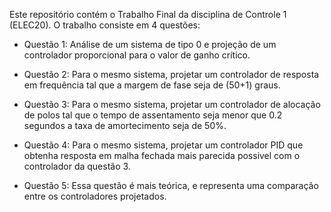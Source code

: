 Este repositório contém o Trabalho Final da disciplina de Controle 1 (ELEC20). O trabalho consiste em 4 questões:

- Questão 1: Análise de um sistema de tipo 0 e projeção de um controlador proporcional para o valor de ganho crítico.

- Questão 2: Para o mesmo sistema, projetar um controlador de resposta em frequência tal que a margem de fase seja de (50+1) graus.

- Questão 3: Para o mesmo sistema, projetar um controlador de alocação de polos tal que o tempo de assentamento seja menor que 0.2 segundos a taxa de amortecimento seja de 50%.

- Questão 4: Para o mesmo sistema, projetar um controlador PID que obtenha resposta em malha fechada mais parecida possivel com o controlador da questão 3.

- Questão 5: Essa questão é mais teórica, e representa uma comparação entre os controladores projetados.
